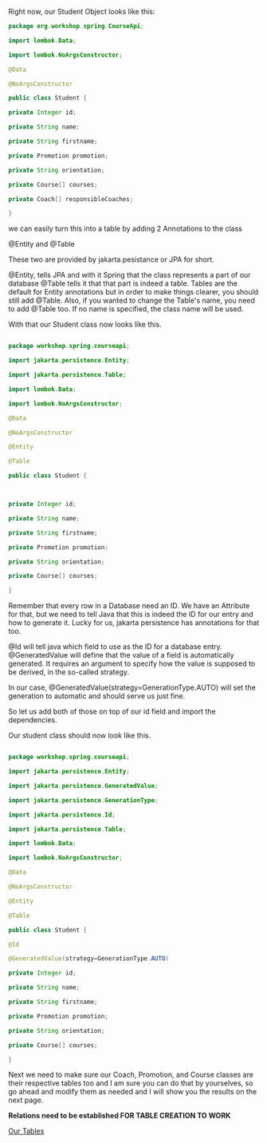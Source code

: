 Right now, our Student Object looks like this:

``` java
package org.workshop.spring.CourseApi;

import lombok.Data;

import lombok.NoArgsConstructor;

@Data

@NoArgsConstructor

public class Student {

private Integer id;

private String name;

private String firstname;

private Promotion promotion;

private String orientation;

private Course[] courses;

private Coach[] responsibleCoaches;

}
```

we can easily turn this into a table by adding 2 Annotations to the class

@Entity and @Table

These two are provided by jakarta.pesistance or JPA for short.

@Entity, tells JPA and with it Spring that the class represents a part of our database 
@Table tells it that that part is indeed a table. 
Tables are the default for Entity annotations but in order to make things clearer, you should still add @Table. Also, if you wanted to change the Table's name, you need to add @Table too. If no name is specified, the class name will be used.

With that our Student class now looks like this.

```Java

package workshop.spring.courseapi;

import jakarta.persistence.Entity;

import jakarta.persistence.Table;

import lombok.Data;

import lombok.NoArgsConstructor;

@Data

@NoArgsConstructor

@Entity

@Table

public class Student {



private Integer id;

private String name;

private String firstname;

private Promotion promotion;

private String orientation;

private Course[] courses;

}
```

Remember that every row in a Database need an ID. We have an Attribute for that, but we need to tell Java that this is indeed the ID for our entry and how to generate it. Lucky for us, jakarta persistence has annotations for that too.

@Id will tell java which field to use as the ID for a database entry. 
@GeneratedValue will define that the value of a field is automatically generated. It requires an argument to specify how the value is supposed to be derived, in the so-called strategy.

In our case, @GeneratedValue(strategy=GenerationType.AUTO) will set the generation to automatic and should serve us just fine.

So let us add both of those on top of our id field and import the dependencies.

Our student class should now look like this.

```Java

package workshop.spring.courseapi;

import jakarta.persistence.Entity;

import jakarta.persistence.GeneratedValue;

import jakarta.persistence.GenerationType;

import jakarta.persistence.Id;

import jakarta.persistence.Table;

import lombok.Data;

import lombok.NoArgsConstructor;

@Data

@NoArgsConstructor

@Entity

@Table

public class Student {

@Id

@GeneratedValue(strategy=GenerationType.AUTO)

private Integer id;

private String name;

private String firstname;

private Promotion promotion;

private String orientation;

private Course[] courses;

}
```

Next we need to make sure our Coach, Promotion, and Course classes are their respective tables too and I am sure you can do that by yourselves, so go ahead and modify them as needed and I will show you the results on the next page.

**Relations need to be established FOR TABLE CREATION TO WORK**

[Our Tables](https://github.com/TripsJ/Spring-API-Workshop-1/blob/main/Our%20Tables.md)
